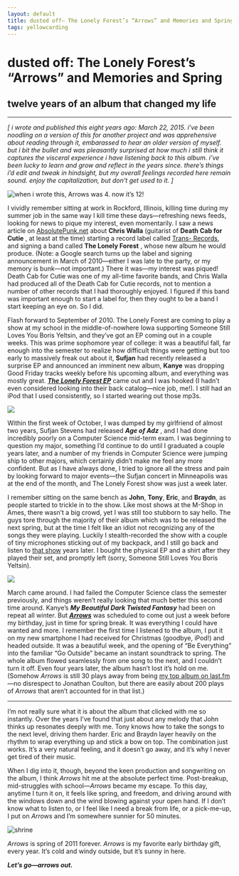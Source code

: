 ```yaml
---
layout: default
title: dusted off— The Lonely Forest’s “Arrows” and Memories and Spring
tags: yellowcarding
---
```


# dusted off: The Lonely Forest’s “Arrows” and Memories and Spring

## twelve years of an album that changed my life

****

_[ i wrote and published this eight years ago: March 22, 2015. i’ve been noodling on a version of this for another project and was apprehensive about reading through it, embarassed to hear an older version of myself. but i bit the bullet and was pleasantly surprised at how much i still think it captures the visceral experience i have listening back to this album. i’ve been lucky to learn and grow and reflect in the years since. there’s things i’d edit and tweak in hindsight, but my overall feelings recorded here remain sound. enjoy the capitalization, but don’t get used to it. ]_

<img src="../assets/images/yc/20230322/arrowsbd.jpg" alt="when i wrote this, Arrows was 4. now it’s 12!" class="yc-img">

I vividly remember sitting at work in Rockford, Illinois, killing time during my summer job in the same way I kill time these days—refreshing news feeds, looking for news to pique my interest, even momentarily. I saw a news article on [AbsolutePunk.net](http://absolutepunk.net) about **Chris Walla** (guitarist of **Death Cab for Cutie** , at least at the time) starting a record label called [Trans- Records](http://trans-records.com/), and signing a band called **The Lonely Forest** , whose new album he would produce. (Note: a Google search turns up the label and signing announcement in March of 2010—either I was late to the party, or my memory is bunk—not important.) There it was—my interest was piqued! Death Cab for Cutie was one of my all-time favorite bands, and Chris Walla had produced all of the Death Cab for Cutie records, not to mention a number of other records that I had thoroughly enjoyed. I figured if this band was important enough to start a label for, then they ought to be a band I start keeping an eye on. So I did.

Flash forward to September of 2010. The Lonely Forest are coming to play a show at my school in the middle-of-nowhere Iowa supporting Someone Still Loves You Boris Yeltsin, and they’ve got an EP coming out in a couple weeks. This was prime sophomore year of college: it was a beautiful fall, far enough into the semester to realize how difficult things were getting but too early to massively freak out about it, **Sufjan** had recently released a surprise EP and announced an imminent new album, **Kanye** was dropping Good Friday tracks weekly before his upcoming album, and everything was mostly great. _**[The Lonely Forest EP](https://songwhip.com/the-lonely-forest/ep)**_ came out and I was hooked (I hadn’t even considered looking into their back catalog—nice job, me!). I still had an iPod that I used consistently, so I started wearing out those mp3s.

<img src="../assets/images/yc/20230322/tlfep.jpg" class="yc-img">

Within the first week of October, I was dumped by my girlfriend of almost two years, Sufjan Stevens had released _**Age of Adz**_ , and I had done incredibly poorly on a Computer Science mid-term exam. I was beginning to question my major, something I’d continue to do until I graduated a couple years later, and a number of my friends in Computer Science were jumping ship to other majors, which certainly didn’t make me feel any more confident. But as I have always done, I tried to ignore all the stress and pain by looking forward to major events—the Sufjan concert in Minneapolis was at the end of the month, and The Lonely Forest show was just a week later.

I remember sitting on the same bench as **John**, **Tony**, **Eric**, and **Braydn**, as people started to trickle in to the show. Like most shows at the M-Shop in Ames, there wasn’t a big crowd, yet I was still too stubborn to say hello. The guys tore through the majority of their album which was to be released the next spring, but at the time I felt like an idiot not recognizing any of the songs they were playing. Luckily I stealth-recorded the show with a couple of tiny microphones sticking out of my backpack, and I still go back and listen to [that show](http://wesingintime.com/post/99968072161/the-lonely-forest-live-at-the-m-shop-in-ames-ia) years later. I bought the physical EP and a shirt after they played their set, and promptly left (sorry, Someone Still Loves You Boris Yeltsin).

<img src="../assets/images/yc/20230322/tlfmshop.jpg" class="yc-img">

March came around. I had failed the Computer Science class the semester previously, and things weren’t really looking that much better this second time around. Kanye’s _**My Beautiful Dark Twisted Fantasy**_ had been on repeat all winter. But _**[Arrows](https://songwhip.com/the-lonely-forest/arrows2011)**_ was scheduled to come out just a week before my birthday, just in time for spring break. It was everything I could have wanted and more. I remember the first time I listened to the album, I put it on my new smartphone I had received for Christmas (goodbye, iPod!) and headed outside. It was a beautiful week, and the opening of “Be Everything” into the familiar “Go Outside” became an instant soundtrack to spring. The whole album flowed seamlessly from one song to the next, and I couldn’t turn it off. Even four years later, the album hasn’t lost it’s hold on me. (Somehow _Arrows_ is still 30 plays away from being [my top album on last.fm ](http://www.last.fm/user/fireworksordie/charts?subtype=albums)—no disrespect to Jonathan Coulton, but there are easily about 200 plays of _Arrows_ that aren’t accounted for in that list.)

* * *

I’m not really sure what it is about the album that clicked with me so instantly. Over the years I’ve found that just about any melody that John thinks up resonates deeply with me. Tony knows how to take the songs to the next level, driving them harder. Eric and Braydn layer heavily on the rhythm to wrap everything up and stick a bow on top. The combination just works. It’s a very natural feeling, and it doesn’t go away, and it’s why I never get tired of their music.

When I dig into it, though, beyond the keen production and songwriting on the album, I think _Arrows_ hit me at the absolute perfect time. Post-breakup, mid-struggles with school—_Arrows_ became my escape. To this day, anytime I turn it on, it feels like spring, and freedom, and driving around with the windows down and the wind blowing against your open hand. If I don’t know what to listen to, or I feel like I need a break from life, or a pick-me-up, I put on _Arrows_ and I’m somewhere sunnier for 50 minutes.

<img src="../assets/images/yc/20230322/turntable.jpg" alt="shrine" class="yc-img">

 _Arrows_ is spring of 2011 forever. _Arrows_ is my favorite early birthday gift, every year. It’s cold and windy outside, but it’s sunny in here.

***Let’s go—arrows out.***